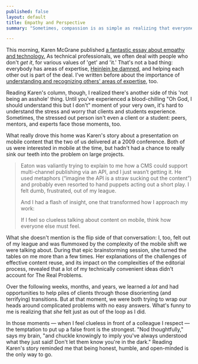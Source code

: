 ```yaml
---
published: false
layout: default
title: Empathy and Perspective
summary: "Sometimes, compassion is as simple as realizing that everyone else is scared, too."

---
```


This morning, Karen McGrane published [a fantastic essay about empathy and technology.](http://the-pastry-box-project.net/karen-mcgrane/2013-may-9/) As technical professionals, we often deal with people who don't *get it*, for various values of 'get' and 'it.' That's not a bad thing: everybody has areas of expertise, [Heinlein be damned](http://www.elise.com/quotes/heinlein_-_specialization_is_for_insects), and helping each other out is part of the deal. I've written before about the importance of [understanding and recognizing others' areas of expertise](http://eaton.tumblr.com/post/33243075856/is-that-so-hard), too.

Reading Karen's column, though, I realized there's another side of this 'not being an asshole' thing. Until you've experienced a blood-chilling "Oh God, I should understand this but I don't" moment of your very own, it's hard to understand the stress and worry that clients and students experience. Sometimes, the stressed out person isn't even a client or a student: peers, mentors, and experts face those moments, too.

What really drove this home was Karen's story about a presentation on mobile content that the two of us delivered at a 2009 conference. Both of us were interested in mobile at the time, but hadn't had a chance to really sink our teeth into the problem on large projects.

>Eaton was valiantly trying to explain to me how a CMS could support multi-channel publishing via an API, and I just wasn’t getting it. He used metaphors (“imagine the API is a straw sucking out the content”) and probably even resorted to hand puppets acting out a short play. I felt dumb, frustrated, out of my league.
>
>And I had a flash of insight, one that transformed how I approach my work:
>
>If I feel so clueless talking about content on mobile, think how everyone else must feel.

What she doesn't mention is the flip side of that conversation: I, too, felt out of my league and was flummoxed by the complexity of the mobile shift we were talking about. During that epic brainstorming session, she turned the tables on me more than a few times. Her explanations of the challenges of effective content reuse, and its impact on the complexities of the editorial process, revealed that a lot of my technically convenient ideas didn't account for The Real Problems.

Over the following weeks, months, and years, we learned a *lot* and had opportunities to help piles of clients through those disorienting (and terrifying) transitions. But at that moment, we were both trying to wrap our heads around complicated problems with no easy answers. What's funny to me is realizing that *she* felt just as out of the loop as I did.

In those moments &mdash; when I feel clueless in front of a colleague I respect &mdash; the temptation to put up a false front is the strongest. "Nod thoughtfully," says my brain, "and chuckle knowingly to imply you've always understood what they just said! Don't let them know you're in the dark." Reading Karen's story reminded me that being honest, humble, and open-minded is the only way to go.

